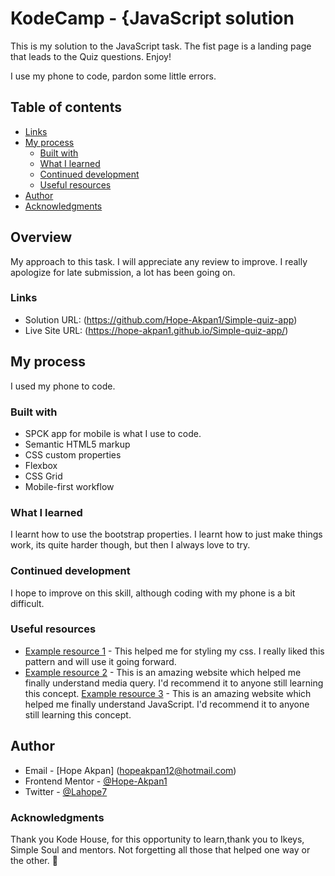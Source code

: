 # KodeCamp - {JavaScript solution

This is my solution to the JavaScript task.
The fist page is a landing page that leads to the Quiz questions.
Enjoy!

I use my phone to code, pardon some little errors.

## Table of contents

  - [Links](#links)
- [My process](#my-process)
  - [Built with](#built-with)
  - [What I learned](#what-i-learned)
  - [Continued development](#continued-development)
  - [Useful resources](#useful-resources)
- [Author](#author)
- [Acknowledgments](#acknowledgments)


## Overview
My approach to this task.
I will appreciate any review to improve.
I really apologize for late submission, a lot has been going on.


### Links

- Solution URL:
  (https://github.com/Hope-Akpan1/Simple-quiz-app)
- Live Site URL: (https://hope-akpan1.github.io/Simple-quiz-app/)

## My process
I used my phone to code.

### Built with
- SPCK app for mobile is what I use to code.
- Semantic HTML5 markup
- CSS custom properties
- Flexbox
- CSS Grid
- Mobile-first workflow



### What I learned


I learnt how to use the bootstrap properties.
I learnt how to just make things work, its quite harder though, but then I always love to try.



### Continued development
I hope to improve on this skill, although coding with my phone is a bit difficult.



### Useful resources

- [Example resource 1](https://developer.mozilla.org/en-US/) - This helped me for styling my css. I really liked this pattern and will use it going forward.
- [Example resource 2](https://www.w3schools.com/) - This is an amazing website which helped me finally understand media query. I'd recommend it to anyone still learning this concept.
[Example resource 3](https://www.freecodecamp.com/) - This is an amazing website which helped me finally understand JavaScript. I'd recommend it to anyone still learning this concept.

## Author

- Email - [Hope Akpan] (hopeakpan12@hotmail.com)
- Frontend Mentor - [@Hope-Akpan1](https://www.frontendmentor.io/profile/Hope-Akpan1)
- Twitter - [@Lahope7](https://www.twitter.com/Lahope7)


### Acknowledgments

Thank you Kode House, for this opportunity to learn,thank you to Ikeys, Simple Soul and mentors. Not forgetting all those that helped one way or the other. 🙏


